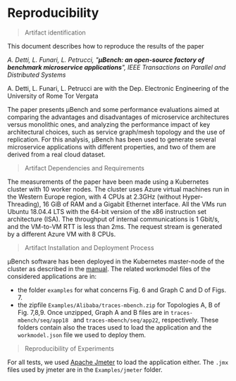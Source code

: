 # Reproducibility

> Artifact identification

This document describes how to reproduce the results of the paper 

*A. Detti, L. Funari, L. Petrucci, "**µBench: an open-source factory of benchmark microservice applications**", IEEE Transactions on Parallel and Distributed Systems*

A. Detti, L. Funari, L. Petrucci are with the Dep. Electronic Engineering of the University of Rome Tor Vergata

The paper presents µBench and some performance evaluations aimed at comparing the advantages and disadvantages of microservice architectures versus monolithic ones, and analyzing the performance impact of key architectural choices, such as service graph/mesh topology and the use of replication. For this analysis, µBench has been used to generate several microservice applications with different properties, and two of them are derived from a real cloud dataset.

> Artifact Dependencies and Requirements

The measurements of the paper have been made using a Kubernetes cluster with 10 worker nodes. The cluster uses Azure virtual machines run in the Western Europe region, with 4 CPUs at 2.3GHz (without Hyper-Threading), 16 GiB of RAM and a Gigabit Ethernet interface. All the VMs run Ubuntu 18.04.4 LTS with the 64-bit version of the x86 instruction set architecture (ISA). The throughput of internal communications is 1 Gbit/s, and the VM-to-VM RTT is less than 2ms. The request stream is generated by a different Azure VM with 8 CPUs.

> Artifact Installation and Deployment Process
 
µBench software has been deployed in the Kubernetes master-node of the cluster as described in the [manual](Manual.md/#µbench-in-the-host). The related workmodel files of the considered applications are in:
- the folder `examples` for what concerns Fig. 6 and Graph C and D of Figs. 7. 
- the zipfile `Examples/Alibaba/traces-mbench.zip` for Topologies A, B of Fig. 7,8,9. Once unzipped, Graph A and B files are in `traces-mbench/seq/app18 ` and `traces-mbench/seq/app22`, respectively. These folders contain also the traces used to load the application and the `workmodel.json` file we used to deploy them.

> Reproducibility of Experiments

For all tests, we used [Apache Jmeter](https://jmeter.apache.org/) to load the application either. The `.jmx` files used by jmeter are in the `Examples/jmeter` folder.